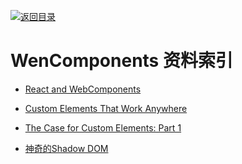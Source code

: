 [![返回目录](https://parg.co/UGo)](https://parg.co/b4z) 
 


 


 


 




# WenComponents 资料索引



- [React and WebComponents](https://github.com/facebook/react/issues/5052)

- [Custom Elements That Work Anywhere](https://medium.com/dev-channel/custom-elements-that-work-anywhere-898e1dd2bc48#.swvaa2mrh)

- [The Case for Custom Elements: Part 1](https://medium.com/dev-channel/the-case-for-custom-elements-part-1-65d807b4b439#.lwf2nk59c)
- [神奇的Shadow DOM](https://aotu.io/notes/2016/06/24/Shadow-DOM/?hmsr=toutiao.io&utm_medium=toutiao.io&utm_source=toutiao.io)

